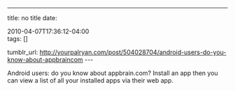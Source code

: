 ---
title: no title
date:

 2010-04-07T17:36:12-04:00  
tags:  []

tumblr_url:
http://yourpalryan.com/post/504028704/android-users-do-you-know-about-appbraincom
\-\--

Android users: do you know about appbrain.com? Install an app then you
can view a list of all your installed apps via their web app.
